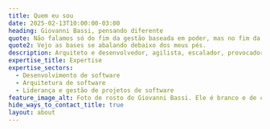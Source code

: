 ```yaml
---
title: Quem eu sou
date: 2025-02-13T10:00:00-03:00
heading: Giovanni Bassi, pensando diferente
quote: Não falamos só do fim da gestão baseada em poder, mas no fim da competição inútil, do consumismo, do parecer mais importande que o ser.
quote2: Vejo as bases se abalando debaixo dos meus pés.
description: Arquiteto e desenvolvedor, agilista, escalador, provocador. Fundou e vendeu a Lambda3, uma empresa de software que nasceu fugindo dos métodos tradicionais. Programa porque gosta. Acredita que heterarquia funciona melhor que hierarquia. Há 25+ anos no mercado, já recebeu diversos prêmios, liderou grupos, escreveu artigos e palestrou sobre diversos aspectos da tecnologia, no Brasil, e no exterior.
expertise_title: Expertise
expertise_sectors:
  - Desenvolvimento de software
  - Arquitetura de software
  - Liderança e gestão de projetos de software
feature_image_alt: Foto de rosto do Giovanni Bassi. Ele é branco e de cabelos compridos, olha para a esquerda, está com os cabelos soltos, óculos escuros e uma camiseta vermelha, onde se lê 'nada a perder'.
hide_ways_to_contact_title: true
layout: about
---
```

